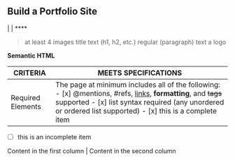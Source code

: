 ## Build a Portfolio Site 

| 
 | ****
>at least 4 images
>title text (h1, h2, etc.)
>regular (paragraph) text
>a logo

**Semantic HTML**

CRITERIA | MEETS SPECIFICATIONS
------------ | -------------
Required Elements | The page at minimum includes all of the following: - [x] @mentions, #refs, [links](), **formatting**, and <del>tags</del> supported - [x] list syntax required (any unordered or ordered list supported) - [x] this is a complete item
- [ ] this is an incomplete item

Content in the first column | Content in the second column
